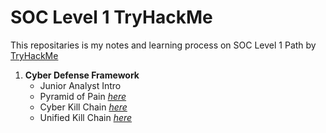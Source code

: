 # SOC Level 1 TryHackMe
This repositaries is my notes and learning process on SOC Level 1 Path by [TryHackMe](https://tryhackme.com/r/paths)

1. **Cyber Defense Framework**
     -  Junior Analyst Intro  
     -  Pyramid of Pain [_here_](https://github.com/KAmii-cxo/Pyramid-of-Pain)
     -  Cyber Kill Chain [_here_](https://github.com/KAmii-cxo/Cyber-Kill-Chain)
     -  Unified Kill Chain [_here_]()
